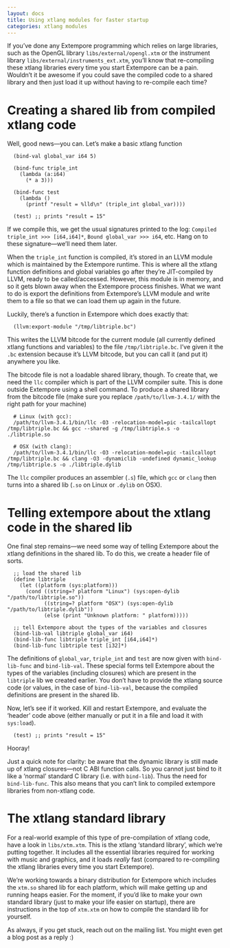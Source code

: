 ```yaml
---
layout: docs
title: Using xtlang modules for faster startup
categories: xtlang modules
---
```


If you’ve done any Extempore programming which relies on large
libraries, such as the OpenGL library `libs/external/opengl.xtm` or the
instrument library `libs/external/instruments_ext.xtm`, you’ll know that
re-compiling these xtlang libraries every time you start Extempore can
be a pain. Wouldn’t it be awesome if you could save the compiled code to
a shared library and then just load it up without having to re-compile
each time?

# Creating a shared lib from compiled xtlang code

Well, good news—you can. Let’s make a basic xtlang function

``` {.extempore}
  (bind-val global_var i64 5)

  (bind-func triple_int
    (lambda (a:i64)
      (* a 3)))

  (bind-func test
    (lambda ()
      (printf "result = %lld\n" (triple_int global_var))))

  (test) ;; prints "result = 15"
```

If we compile this, we get the usual signatures printed to the log:
`Compiled triple_int >>> [i64,i64]*`, `Bound global_var >>> i64`, etc.
Hang on to these signature—we’ll need them later.

When the `triple_int` function is compiled, it’s stored in an LLVM
module which is maintained by the Extempore runtime. This is where all
the xtlang function definitions and global variables go after they’re
JIT-compiled by LLVM, ready to be called/accessed. However, this module
is in memory, and so it gets blown away when the Extempore process
finishes. What we want to do is export the definitions from Extempore’s
LLVM module and write them to a file so that we can load them up again
in the future.

Luckily, there’s a function in Extempore which does exactly that:

``` {.extempore}
  (llvm:export-module "/tmp/libtriple.bc")
```

This writes the LLVM bitcode for the current module (all currently
defined xtlang functions and variables) to the file `/tmp/libtriple.bc`.
I’ve given it the `.bc` extension because it’s LLVM bitcode, but you can
call it (and put it) anywhere you like.

The bitcode file is not a loadable shared library, though. To create
that, we need the `llc` compiler which is part of the LLVM compiler
suite. This is done outside Extempore using a shell command. To produce
a shared library from the bitcode file (make sure you replace
`/path/to/llvm-3.4.1/` with the right path for your machine)

``` {.bash}
  # Linux (with gcc):
  /path/to/llvm-3.4.1/bin/llc -O3 -relocation-model=pic -tailcallopt /tmp/libtriple.bc && gcc --shared -g /tmp/libtriple.s -o ./libtriple.so

  # OSX (with clang):
  /path/to/llvm-3.4.1/bin/llc -O3 -relocation-model=pic -tailcallopt /tmp/libtriple.bc && clang -O3 -dynamiclib -undefined dynamic_lookup /tmp/libtriple.s -o ./libtriple.dylib
```

The `llc` compiler produces an assembler (`.s`) file, which `gcc` or
`clang` then turns into a shared lib (`.so` on Linux or `.dylib` on
OSX).

# Telling extempore about the xtlang code in the shared lib

One final step remains—we need some way of telling Extempore about the
xtlang definitions in the shared lib. To do this, we create a header
file of sorts.

``` {.extempore}
  ;; load the shared lib
  (define libtriple
    (let ((platform (sys:platform)))
      (cond ((string=? platform "Linux") (sys:open-dylib "/path/to/libtriple.so"))
            ((string=? platform "OSX") (sys:open-dylib "/path/to/libtriple.dylib"))
            (else (print "Unknown platform: " platform)))))

  ;; tell Extempore about the types of the variables and closures
  (bind-lib-val libtriple global_var i64)
  (bind-lib-func libtriple triple_int [i64,i64]*)
  (bind-lib-func libtriple test [i32]*)
```

The definitions of `global_var`, `triple_int` and `test` are now given
with `bind-lib-func` and `bind-lib-val`. These special forms tell
Extempore about the types of the variables (including closures) which
are present in the `libtriple` lib we created earlier. You don’t have to
provide the xtlang source code (or values, in the case of
`bind-lib-val`, because the compiled definitions are present in the
shared lib.

Now, let’s see if it worked. Kill and restart Extempore, and evaluate
the ‘header’ code above (either manually or put it in a file and load it
with `sys:load`).

``` {.extempore}
  (test) ;; prints "result = 15"
```

Hooray!

Just a quick note for clarity: be aware that the dynamic library is
still made up of xtlang closures—not C ABI function calls. So you cannot
just bind to it like a ‘normal’ standard C library (i.e. with
`bind-lib`). Thus the need for `bind-lib-func`. This also means that you
can’t link to compiled extempore libraries from non-xtlang code.

# The xtlang standard library

For a real-world example of this type of pre-compilation of xtlang code,
have a look in `libs/xtm.xtm`. This is the xtlang ‘standard library’,
which we’re putting together. It includes all the essential libraries
required for working with music and graphics, and it loads *really* fast
(compared to re-compiling the xtlang libraries every time you start
Extempore).

We’re working towards a binary distribution for Extempore which includes
the `xtm.so` shared lib for each platform, which will make getting up
and running heaps easier. For the moment, if you’d like to make your own
standard library (just to make your life easier on startup), there are
instructions in the top of `xtm.xtm` on how to compile the standard lib
for yourself.

As always, if you get stuck, reach out on the mailing list. You might
even get a blog post as a reply :)
